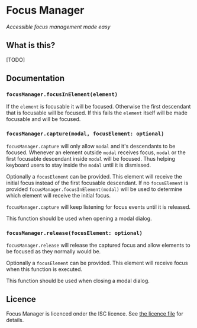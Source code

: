 # Focus Manager

_Accessible focus management made easy_

## What is this?

[TODO]


## Documentation


### `focusManager.focusInElement(element)`

If the `element` is focusable it will be focused. Otherwise the first descendant that is focusable will be focused. If this fails the `element` itself will be made focusable and will be focused.


### `focusManager.capture(modal, focusElement: optional)`

`focusManager.capture` will only allow `modal` and it's descendants to be focused. Whenever an element outside `modal` receives focus, `modal` or the first focusable descendant inside `modal` will be focused. Thus helping keyboard users to stay inside the `modal` until it is dismissed.

Optionally a `focusElement` can be provided. This element will receive the initial focus instead of the first focusable descendant. If no `focusElement` is provided `focusManager.focusInElement(modal)` will be used to determine which element will receive the initial focus.

`focusManager.capture` will keep listening for focus events until it is released.

This function should be used when opening a modal dialog.


### `focusManager.release(focusElement: optional)`

`focusManager.release` will release the captured focus and allow elements to be focused as they normally would be.

Optionally a `focusElement` can be provided. This element will receive focus when this function is executed.

This function should be used when closing a modal dialog.


## Licence

Focus Manager is licenced onder the ISC licence. See [the licence file](LICENCE) for details.